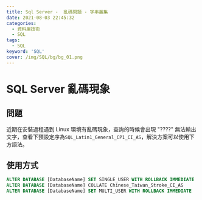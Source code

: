 ```yaml
---
title: Sql Server -  亂碼問題 - 字串叢集
date: 2021-08-03 22:45:32
categories:
  - 資料庫技術
  - SQL
tags: 
  - SQL
keyword: 'SQL'
cover: /img/SQL/bg/bg_01.png
---
```


# SQL Server 亂碼現象

## 問題
近期在安裝過程遇到 Linux 環境有亂碼現象，查詢的時候會出現 "????" 無法輸出文字，查看下預設定序為```SQL_Latin1_General_CP1_CI_AS```，解決方案可以使用下方語法。

## 使用方式
```sql
ALTER DATABASE [DatabaseName] SET SINGLE_USER WITH ROLLBACK IMMEDIATE
ALTER DATABASE [DatabaseName] COLLATE Chinese_Taiwan_Stroke_CI_AS
ALTER DATABASE [DatabaseName] SET MULTI_USER WITH ROLLBACK IMMEDIATE
```